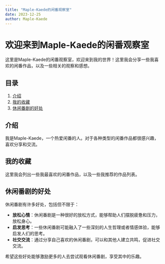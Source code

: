 ```yaml
---
title: "Maple-Kaede的闲番观察室"
date: 2023-12-25
author: Maple-Kaede
---
```


# 欢迎来到Maple-Kaede的闲番观察室

这里是Maple-Kaede的闲番观察室，欢迎来到我的世界！这里我会分享一些我喜欢的闲番作品，以及一些相关的观察和感想。

## 目录

1. [介绍](#介绍)
2. [我的收藏](#我的收藏)
3. [休闲番剧的好处](#休闲番剧的好处)

## 介绍

我是Maple-Kaede，一个热爱闲番的人。对于各种类型的闲番作品都很感兴趣，喜欢分享和交流。

## 我的收藏

这里我会列出一些我最喜欢的闲番作品，以及一些我推荐的作品列表。

## 休闲番剧的好处

休闲番剧有许多好处，包括但不限于：

- **放松心情**：休闲番剧是一种很好的放松方式，能够帮助人们摆脱疲惫和压力，放松身心。
- **启发思考**：一些休闲番剧可能融入了一些深刻的人生哲理或者情感体验，能够启发人们的思考。
- **社交交流**：通过分享自己喜欢的休闲番剧，可以和其他人建立共鸣，促进社交交流。

希望这些好处能够激励更多的人去尝试观看休闲番剧，享受其中的乐趣。
